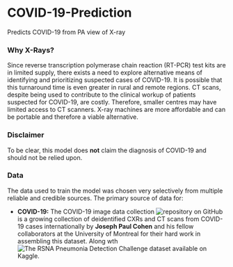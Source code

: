 # COVID-19-Prediction
Predicts COVID-19 from PA view of X-ray

### Why X-Rays?

Since reverse transcription polymerase chain reaction (RT-PCR) test kits are in limited supply, there exists a need to explore alternative means of identifying and prioritizing suspected cases of COVID-19.
It is possible that this turnaround time is even greater in rural and remote regions. CT scans, despite being used to contribute to the clinical workup of patients suspected for COVID-19, are costly. Therefore, smaller centres may have limited access to CT scanners. X-ray machines are more affordable and can be portable and therefore a viable alternative.

### Disclaimer
To be clear, this model does **not** claim the diagnosis of COVID-19 and should not be relied upon.

### Data
The data used to train the model was chosen very selectively from multiple reliable and credible sources.
The primary source of data for:
* **COVID-19:** The COVID-19 image data collection ![repository](https://github.com/ieee8023/covid-chestxray-dataset) on GitHub is a growing collection of deidentified CXRs and CT scans from COVID-19 cases internationally by **Joseph Paul Cohen** and his fellow collaborators at the University of Montreal for their hard work in assembling this dataset. Along wth ![The RSNA Pneumonia Detection Challenge](https://www.kaggle.com/c/rsna-pneumonia-detection-challenge/data) dataset available on Kaggle.
